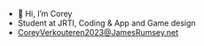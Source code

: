 - 👋 Hi, I’m Corey
- Student at JRTI, Coding & App and Game design
- CoreyVerkouteren2023@JamesRumsey.net
